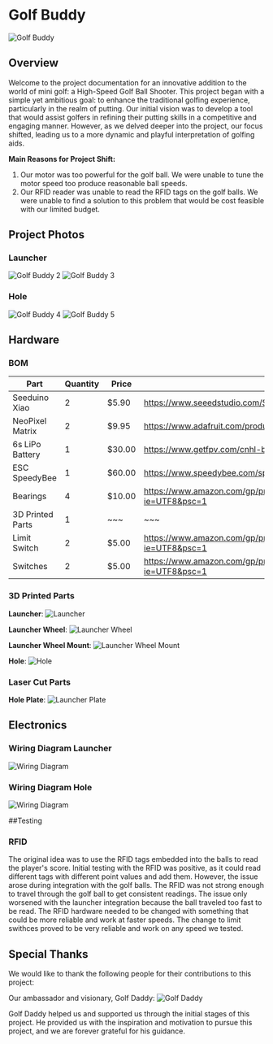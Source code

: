 # Golf Buddy

![Golf Buddy](/images/GolfDaddy.png)

## Overview

Welcome to the project documentation for an innovative addition to the world of mini golf: a High-Speed Golf Ball Shooter. This project began with a simple yet ambitious goal: to enhance the traditional golfing experience, particularly in the realm of putting. Our initial vision was to develop a tool that would assist golfers in refining their putting skills in a competitive and engaging manner. However, as we delved deeper into the project, our focus shifted, leading us to a more dynamic and playful interpretation of golfing aids.

**Main Reasons for Project Shift:**

1. Our motor was too powerful for the golf ball. We were unable to tune the motor speed too produce reasonable ball speeds.
2. Our RFID reader was unable to read the RFID tags on the golf balls. We were unable to find a solution to this problem that would be cost feasible with our limited budget.

## Project Photos

### Launcher

![Golf Buddy 2](/images/product_photos/PXL_20231204_000930088.jpg)
![Golf Buddy 3](/images/product_photos/PXL_20231204_000943244.jpg)

### Hole

![Golf Buddy 4](/images/product_photos/PXL_20231204_000956457.jpg)
![Golf Buddy 5](/images/product_photos/PXL_20231204_001002481.jpg)

## Hardware

### BOM

| Part             | Quantity | Price  | Link                                                                                          |
| ---------------- | -------- | ------ | --------------------------------------------------------------------------------------------- |
| Seeduino Xiao    | 2        | $5.90  | https://www.seeedstudio.com/Seeeduino-XIAO-p-4878.html                                        |
| NeoPixel Matrix  | 2        | $9.95  | https://www.adafruit.com/product/1487                                                         |
| 6s LiPo Battery  | 1        | $30.00 | https://www.getfpv.com/cnhl-black-series-100c-6s-lipo-battery-1300mah.html                    |
| ESC SpeedyBee    | 1        | $60.00 | https://www.speedybee.com/speedybee-f7-v3-bl32-50a-4-in-1-esc/                                |
| Bearings         | 4        | $10.00 | https://www.amazon.com/gp/product/B07Q2ZQY2L/ref=ppx_yo_dt_b_asin_title_o00_s00?ie=UTF8&psc=1 |
| 3D Printed Parts | 1        | ~~~    | ~~~                                                                                           |
| Limit Switch     | 2        | $5.00  | https://www.amazon.com/gp/product/B07Q2ZQY2L/ref=ppx_yo_dt_b_asin_title_o00_s00?ie=UTF8&psc=1 |
| Switches         | 2        | $5.00  | https://www.amazon.com/gp/product/B07Q2ZQY2L/ref=ppx_yo_dt_b_asin_title_o00_s00?ie=UTF8&psc=1 |

### 3D Printed Parts

**Launcher**:
![Launcher]()

**Launcher Wheel**:
![Launcher Wheel]()

**Launcher Wheel Mount**:
![Launcher Wheel Mount]()

**Hole**:
![Hole]()

### Laser Cut Parts

**Hole Plate**:
![Launcher Plate]()

## Electronics

### Wiring Diagram Launcher

![Wiring Diagram](/Electrical/Launcher/Schematic.png)

### Wiring Diagram Hole

![Wiring Diagram](/Electrical/Hole/Schematic.png)

##Testing
### RFID
The original idea was to use the RFID tags embedded into the balls to read the player's score. Initial testing with the RFID was positive, as it could read different tags with different point values and add them. However, the issue arose during integration with the golf balls. The RFID was not strong enough to travel through the golf ball to get consistent readings. The issue only worsened with the launcher integration because the ball traveled too fast to be read. The RFID hardware needed to be changed with something that could be more reliable and work at faster speeds. The change to limit swithces proved to be very reliable and work on any speed we tested.



## Special Thanks

We would like to thank the following people for their contributions to this project:

Our ambassador and visionary, Golf Daddy:
![Golf Daddy](/images/ambassador.jpg)

Golf Daddy helped us and supported us through the initial stages of this project. He provided us with the inspiration and motivation to pursue this project, and we are forever grateful for his guidance.
